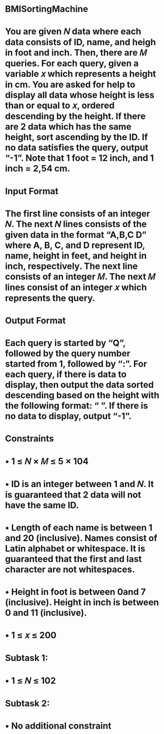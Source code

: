# BMISortingMachine
# You are given 𝑁 data where each data consists of ID, name, and heigh in foot and inch. Then, there are 𝑀 queries. For each query, given a variable 𝑥 which represents a height in cm. You are asked for help to display all data whose height is less than or equal to 𝑥, ordered descending by the height. If there are 2 data which has the same height, sort ascending by the ID. If no data satisfies the query, output “-1”. Note that 1 foot = 12 inch, and 1 inch = 2,54 cm.
# Input Format
# The first line consists of an integer 𝑁. The next 𝑁 lines consists of the given data in the format “A,B,C D” where A, B, C, and D represent ID, name, height in feet, and height in inch, respectively. The next line consists of an integer 𝑀. The next 𝑀 lines consist of an integer 𝑥 which represents the query.
# Output Format
# Each query is started by “Q”, followed by the query number started from 1, followed by “:”. For each query, if there is data to display, then output the data sorted descending based on the height with the following format: “<ID> <Name> <Height in cm>”. If there is no data to display, output “-1”.
# Constraints
# • 1 ≤ 𝑁 × 𝑀 ≤ 5 × 104
# • ID is an integer between 1 and 𝑁. It is guaranteed that 2 data will not have the same ID.
# • Length of each name is between 1 and 20 (inclusive). Names consist of Latin alphabet or whitespace. It is guaranteed that the first and last character are not whitespaces.
# • Height in foot is between 0and 7 (inclusive). Height in inch is between 0 and 11 (inclusive).
# • 1 ≤ 𝑥 ≤ 200
# Subtask 1:
# • 1 ≤ 𝑁 ≤ 102
# Subtask 2:
# • No additional constraint
